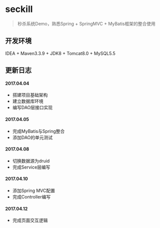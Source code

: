 # seckill

> 秒杀系统Demo，熟悉Spring + SpringMVC + MyBatis框架的整合使用

## 开发环境

IDEA + Maven3.3.9 + JDK8 + Tomcat8.0 + MySQL5.5

## 更新日志

#### 2017.04.04
- 搭建项目基础架构
- 建立数据库环境
- 编写DAO层接口实现

#### 2017.04.05
- 完成MyBatis与Spring整合
- 添加DAO的单元测试

#### 2017.04.08
- 切换数据源为druid
- 完成Service层编写

#### 2017.04.10
- 添加Spring MVC配置
- 完成Controller编写

#### 2017.04.12
- 完成页面交互逻辑